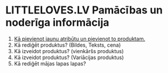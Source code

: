 # LITTLELOVES.LV Pamācības un noderīga informācija

1. [Kā pievienot jaunu atribūtu un pievienot to produktam.](atributs.md)
2. Kā rediģēt produktus? (Bildes, Teksts, cena)
3. Kā izveidot produktus? (vienkāršs produktus)
4. Kā izveidot produktus? (Variācijas produktus)
5. Kā rediģēt mājas lapas lapas?